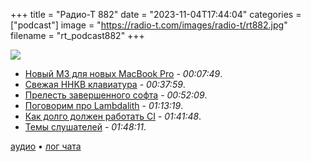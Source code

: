 +++
title = "Радио-Т 882"
date = "2023-11-04T17:44:04"
categories = ["podcast"]
image = "https://radio-t.com/images/radio-t/rt882.jpg"
filename = "rt_podcast882"
+++

![](https://radio-t.com/images/radio-t/rt882.jpg)

- [Новый M3 для новых MacBook Pro](https://www.apple.com/macbook-pro/) - *00:07:49*.
- [Свежая HHKB клавиатура](https://www.theverge.com/23929303/hhkb-studio-review-trackpoint-mx-switches) - *00:37:59*.
- [Прелесть завершенного софта](https://josem.co/the-beauty-of-finished-software/) - *00:52:09*.
- [Поговорим про Lambdalith](https://rehanvdm.com/blog/should-you-use-a-lambda-monolith-lambdalith-for-the-api) - *01:13:19*.
- [Как долго должен работать CI](https://graphite.dev/blog/how-long-should-ci-take) - *01:41:48*.
- [Темы слушателей](https://radio-t.com/p/2023/10/31/prep-882/) - *01:48:11*.

[аудио](https://cdn.radio-t.com/rt_podcast882.mp3) • [лог чата](https://chat.radio-t.com/logs/radio-t-882.html)
<audio src="https://cdn.radio-t.com/rt_podcast882.mp3" preload="none"></audio>
